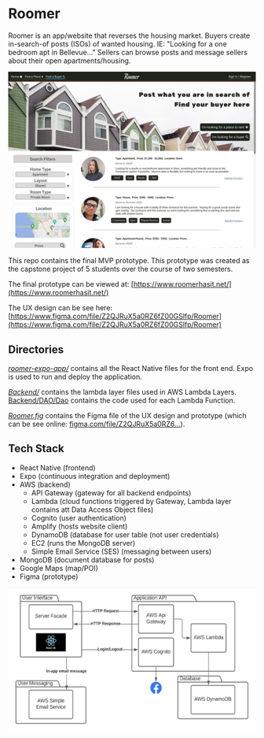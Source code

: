 # Roomer

Roomer is an app/website that reverses the housing market. Buyers create in-search-of posts (ISOs) of wanted housing. IE: "Looking for a one bedroom apt in Bellevue..." Sellers can browse posts and message sellers about their open apartments/housing.

[![](/misc-resources/README-homepage.jpg)](https://www.figma.com/file/Z2QJRuX5a0RZ6fZ00GSlfp/Roomer)

This repo contains the final MVP prototype. This prototype was created as the capstone project of 5 students over the course of two semesters.

The final prototype can be viewed at: [https://www.roomerhasit.net/](https://www.roomerhasit.net/)

The UX design can be see here: [https://www.figma.com/file/Z2QJRuX5a0RZ6fZ00GSlfp/Roomer](https://www.figma.com/file/Z2QJRuX5a0RZ6fZ00GSlfp/Roomer)

## Directories

_[roomer-expo-app/](roomer-expo-app/)_ contains all the React Native files for the front end. Expo is used to run and deploy the application.

_[Backend/](Backend/)_ contains the lambda layer files used in AWS Lambda Layers. [Backend/DAO/Dao](Backend/DAO/Dao) contains the code used for each Lambda Function.

_[Roomer.fig](Roomer.fig)_ contains the Figma file of the UX design and prototype (which can be see online: [figma.com/file/Z2QJRuX5a0RZ6...](https://www.figma.com/file/Z2QJRuX5a0RZ6fZ00GSlfp/Roomer)).

## Tech Stack

- React Native (frontend)
- Expo (continuous integration and deployment)
- AWS (backend)
  - API Gateway (gateway for all backend endpoints)
  - Lambda (cloud functions triggered by Gateway, Lambda layer contains att Data Access Object files)
  - Cognito (user authentication)
  - Amplify (hosts website client)
  - DynamoDB (database for user table (not user credentials)
  - EC2 (runs the MongoDB server)
  - Simple Email Service (SES) (messaging between users)
- MongoDB (document database for posts)
- Google Maps (map/POI)
- Figma (prototype)

![](misc-resources/tech-stack.jpg)

